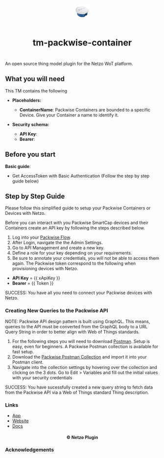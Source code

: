 <div align="center">
  <a href="https://netzo.io" target="_blank" >
    <img height="50" src="https://raw.githubusercontent.com/netzoio/netzo/main/packages/plugins/plugins/thing-models/tm-packwise-container/src/assets/icon.png" style="margin: 12px 0px" />
  </a>

  <h1 style="padding: 6px 0px 24px 0px">tm-packwise-container</h1>
</div>

An open source thing model plugin for the Netzo WoT platform.

## What you will need

This TM contains the following

- **Placeholders:**

  - **ContainerName**: Packwise Containers are bounded to a specific Device. Give your Container a name to identify it.

- **Security schema:**

  - **API Key**:
  - **Bearer**:

## Before you start

**Basic guide**:

- Get AccessToken with Basic Authentication (Follow the step by step guide below)

## Step by Step Guide

Please follow this simplified guide to setup your Packwise Containers or Devices with Netzo.

Before you can interact with you Packwise SmartCap devices and their Containers create an API key by following the steps described below.

1. Log into your [Packwise Flow](https://packwiseflow.de/).
2. After Login, navigate the the Admin Settings.
3. Go to API Management and create a new key.
4. Define a role for your key depending on your requirements.
5. Be sure to annotate your credentials, you will not be able to access them again. The Packwise token correspond to the following when provisioning devices with Netzo.

- **API Key** = {{ xApiKey }}
- **Bearer** = {{ Token }}

SUCCESS: You have all you need to connect your Packwise devices with Netzo.

### Creating New Queries to the Packwise API

NOTE: Packwise API design pattern is built using GraphQL. This means, queries to the API must be converted from the GraphQL body to a URL Query String in order to better align with Web of Things standards.

1. For the following steps you will need to download [Postman](https://www.postman.com/). Setup is easy, even for beginners. A Packwise Postman collection is available for fast setup.
2. Download the [Packwise Postman Collection](plugins/thing-models/tm-packwise-container/packwise-postmann-collection.json) and import it into your Postman client.
3. Navigate into the collection settings by hovering over the collection and clicking on the 3 dots. Go to Edit > Variables and fill out the initial values with your security credentials

SUCCESS: You have sucessfully created a new query string to fetch data from the Packwise API via a Web of Things standard Thing description.

### Links

- [App](https://app.netzo.io)
- [Website](https://netzo.io)
- [Docs](https://docs.netzo.io)

<div align="center">
  <h4>© Netzo Plugin</h4>
</div>

### Acknowledgements

